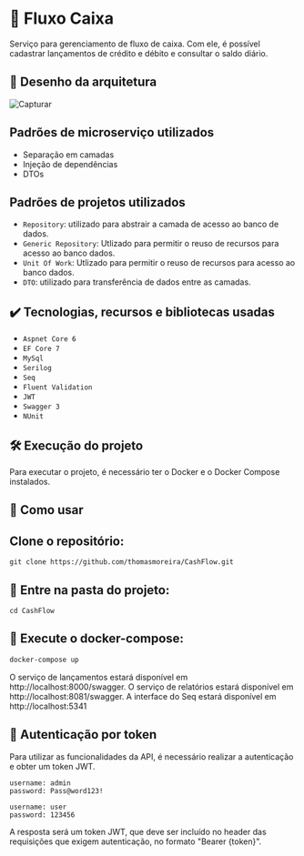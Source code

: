 # 🎯 Fluxo Caixa
Serviço para gerenciamento de fluxo de caixa. Com ele, é possível cadastrar lançamentos de crédito e débito e consultar o saldo diário.

## 🔨 Desenho da arquitetura
![Capturar](https://github.com/thomasmoreira/CashFlow/assets/109549155/26a27cc6-29fa-4569-9d94-1e3ebdc3b8d7)

## Padrões de microserviço utilizados
* Separação em camadas
* Injeção de dependências
* DTOs
  
## Padrões de projetos utilizados

- `Repository`: utilizado para abstrair a camada de acesso ao banco de dados.
- `Generic Repository`: Utlizado para permitir o reuso de recursos para acesso ao banco dados.
- `Unit Of Work`: Utlizado para permitir o reuso de recursos para acesso ao banco dados.
- `DTO`: utilizado para transferência de dados entre as camadas.


## ✔️ Tecnologias, recursos e bibliotecas usadas
- ``Aspnet Core 6``
- ``EF Core 7``
- ``MySql``
- ``Serilog``
- ``Seq``
- ``Fluent Validation``
- ``JWT``
- ``Swagger 3``
- ``NUnit``

## 🛠️ Execução do projeto
Para executar o projeto, é necessário ter o Docker e o Docker Compose instalados.

## 🚀 Como usar
## Clone o repositório:

```
git clone https://github.com/thomasmoreira/CashFlow.git
```
## 📁 Entre na pasta do projeto:
```
cd CashFlow
```
## 🐳 Execute o docker-compose:
```bash
docker-compose up
```
O serviço de lançamentos estará disponível em http://localhost:8000/swagger.
O serviço de relatórios estará disponível em http://localhost:8081/swagger.
A interface do Seq estará disponível em http://localhost:5341

## 🔑 Autenticação por token
Para utilizar as funcionalidades da API, é necessário realizar a autenticação e obter um token JWT.

```
username: admin
password: Pass@word123!

username: user
password: 123456
```

A resposta será um token JWT, que deve ser incluído no header das requisições que exigem autenticação, no formato "Bearer {token}".
